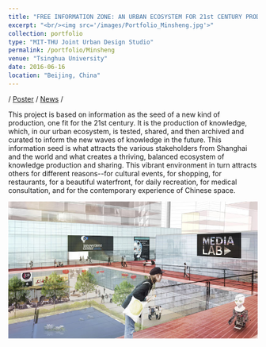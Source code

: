 ```yaml
---
title: "FREE INFORMATION ZONE: AN URBAN ECOSYSTEM FOR 21st CENTURY PRODUCTION"
excerpt: "<br/><img src='/images/Portfolio_Minsheng.jpg'>"
collection: portfolio
type: "MIT-THU Joint Urban Design Studio"
permalink: /portfolio/Minsheng
venue: "Tsinghua University"
date: 2016-06-16
location: "Beijing, China"
---
```


/ [Poster](https://yiw0104.github.io/files/Portfolio_Minsheng.pdf) / [News](https://news.mit.edu/2016/beijing-studio-celebrates-30-years-0714) /

This project is based on information as the seed of a new kind of production, one fit for the 21st century. It is the production of knowledge, which, in our urban ecosystem, is tested, shared, and then archived and curated to inform the new waves of knowledge in the future. This information seed is what attracts the various stakeholders from Shanghai and the world and what creates a thriving, balanced ecosystem of knowledge production and sharing. This vibrant environment in turn
attracts others for different reasons--for cultural events, for shopping, for restaurants, for a beautiful waterfront, for daily recreation, for medical consultation, and for the contemporary experience of Chinese space.


<img src="/images/Portfolio_Minsheng.jpg">

